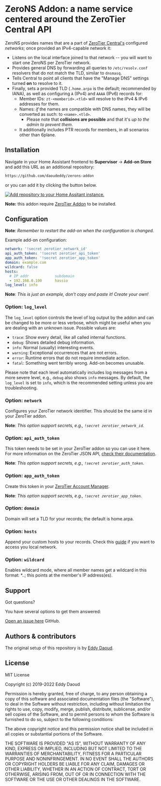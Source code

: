 # ZeroNS Addon: a name service centered around the ZeroTier Central API

ZeroNS provides names that are a part of [ZeroTier Central's](https://my.zerotier.com) configured _networks_; once provided an IPv4-capable network it:

- Listens on the local interface joined to that network -- you will want to start one ZeroNS per ZeroTier network.
- Provides general DNS by forwarding all queries to `/etc/resolv.conf` resolvers that do not match the TLD, similar to `dnsmasq`.
- Tells Central to point all clients that have the "Manage DNS" settings turned **on** to resolve to it.
- Finally, sets a provided TLD (`.home.arpa` is the default; recommended by IANA), as well as configuring `A` (IPv4) and `AAAA` (IPv6) records for:
  - Member IDs: `zt-<memberid>.<tld>` will resolve to the IPv4 & IPv6 addresses for them.
  - Names: _if_ the names are compatible with DNS names, they will be converted as such: to `<name>.<tld>`.
    - Please note that **collisions are possible** and that it's _up to the admin to prevent them_.
  - It additionally includes PTR records for members, in all scenarios other than 6plane.

## Installation

Navigate in your Home Assistant frontend to **Supervisor** -> **Add-on Store** and add this URL as an additional repository:

```txt
https://github.com/daoudeddy/zerons-addon
```
or you can add it by clicking the
button below.

[![Add repository to your Home Assitant instance.][repository-badge]][repository]

**Note:** this addon require [ZeroTier Addon][zerotier-addon] to be installed.

## Configuration

**Note**: _Remember to restart the add-on when the configuration is changed._

Example add-on configuration:

```yaml
network: '!secret zerotier_network_id'
api_auth_token: '!secret zerotier_api_token'
app_auth_token: '!secret zerotier_app_token'
domain: example.com
wildcard: false
hosts:
  # IP addr            subdomain
  - 192.168.0.100      hassio
log_level: info
```

**Note**: _This is just an example, don't copy and paste it! Create your own!_

### Option: `log_level`

The `log_level` option controls the level of log output by the addon and can
be changed to be more or less verbose, which might be useful when you are
dealing with an unknown issue. Possible values are:

- `trace`: Show every detail, like all called internal functions.
- `debug`: Shows detailed debug information.
- `info`: Normal (usually) interesting events.
- `warning`: Exceptional occurrences that are not errors.
- `error`: Runtime errors that do not require immediate action.
- `fatal`: Something went terribly wrong. Add-on becomes unusable.

Please note that each level automatically includes log messages from a
more severe level, e.g., `debug` also shows `info` messages. By default,
the `log_level` is set to `info`, which is the recommended setting unless
you are troubleshooting.

### Option: `network`

Configures your ZeroTier network identifier.
This should be the same id in your ZeroTier addon.

**Note**: _This option support secrets, e.g., `!secret zerotier_network_id`._

### Option: `api_auth_token`

This token needs to be set in your ZeroTier addon so you can use it here.
For more information on the ZeroTier JSON API, [check their documentation][api].

**Note**: _This option support secrets, e.g., `!secret zerotier_auth_token`._

### Option: `app_auth_token`

Create this token in your [ZeroTier Account Manager](https://my.zerotier.com/account).

**Note**: _This option support secrets, e.g., `!secret zerotier_app_token`._

### Option: `domain`

Domain will set a TLD for your records; the default is home.arpa.

### Option: `hosts`

Append your custom hosts to your records.
Check this [guide][route] if you want to access you local network.

### Option: `wildcard`

Enables wildcard mode, where all member names get a wildcard in this format: *.<name>.<tld>; this points at the member's IP address(es).

## Support

Got questions?

You have several options to get them answered:

[Open an issue here][issue] GitHub.

## Authors & contributors

The original setup of this repository is by [Eddy Daoud][eddy].

## License

MIT License

Copyright (c) 2019-2022 Eddy Daoud

Permission is hereby granted, free of charge, to any person obtaining a copy
of this software and associated documentation files (the "Software"), to deal
in the Software without restriction, including without limitation the rights
to use, copy, modify, merge, publish, distribute, sublicense, and/or sell
copies of the Software, and to permit persons to whom the Software is
furnished to do so, subject to the following conditions:

The above copyright notice and this permission notice shall be included in all
copies or substantial portions of the Software.

THE SOFTWARE IS PROVIDED "AS IS", WITHOUT WARRANTY OF ANY KIND, EXPRESS OR
IMPLIED, INCLUDING BUT NOT LIMITED TO THE WARRANTIES OF MERCHANTABILITY,
FITNESS FOR A PARTICULAR PURPOSE AND NONINFRINGEMENT. IN NO EVENT SHALL THE
AUTHORS OR COPYRIGHT HOLDERS BE LIABLE FOR ANY CLAIM, DAMAGES OR OTHER
LIABILITY, WHETHER IN AN ACTION OF CONTRACT, TORT OR OTHERWISE, ARISING FROM,
OUT OF OR IN CONNECTION WITH THE SOFTWARE OR THE USE OR OTHER DEALINGS IN THE
SOFTWARE.

[addon-badge]: https://my.home-assistant.io/badges/supervisor_addon.svg
[addon]: https://my.home-assistant.io/redirect/supervisor_addon/?addon=a0d7b954_zerotier
[api]: https://www.zerotier.com/manual.shtml#4_1
[discord-ha]: https://discord.gg/c5DvZ4e
[discord]: https://discord.me/hassioaddons
[issue]: https://github.com/daoudeddy/zerons-addon/issues
[zerotier-addon]: https://github.com/hassio-addons/addon-zerotier
[eddy]: https://github.com/daoudeddy
[reddit]: https://reddit.com/r/homeassistant
[releases]: https://github.com/daoudeddy/zerons-addon/releases
[repository-badge]: https://my.home-assistant.io/badges/supervisor_add_addon_repository.svg
[repository]: https://my.home-assistant.io/redirect/supervisor_add_addon_repository/?repository_url=https%3A%2F%2Fgithub.com%2Fdaoudeddy%2Fzerons-addon%2Fissues%0D%0A
[zerotier]: https://www.zerotier.com/
[route]: https://zerotier.atlassian.net/wiki/spaces/SD/pages/224395274/Route+between+ZeroTier+and+Physical+Networks